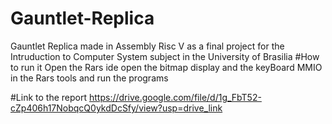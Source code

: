 # Gauntlet-Replica
Gauntlet Replica made in Assembly Risc V as a final project for the Intruduction to Computer System subject in the University of Brasilia
#How to run it
Open the Rars ide open the bitmap display and the keyBoard MMIO in the Rars tools and run the programs

#Link to the report 
https://drive.google.com/file/d/1g_FbT52-cZp406h17NobqcQ0ykdDcSfy/view?usp=drive_link
